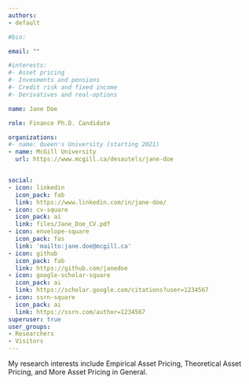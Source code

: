 ```yaml
---
authors:
- default

#bio:

email: ""

#interests:
#- Asset pricing
#- Invesments and pensions
#- Credit risk and fixed income
#- Derivatives and real-options

name: Jane Doe

role: Finance Ph.D. Candidate

organizations:
#- name: Queen's University (starting 2021)
- name: McGill University
  url: https://www.mcgill.ca/desautels/jane-doe


social:
- icon: linkedin
  icon_pack: fab
  link: https://www.linkedin.com/in/jane-doe/
- icon: cv-square
  icon_pack: ai
  link: files/Jane_Doe_CV.pdf
- icon: envelope-square
  icon_pack: fas
  link: 'mailto:jane.doe@mcgill.ca'
- icon: github
  icon_pack: fab
  link: https://github.com/janedoe
- icon: google-scholar-square
  icon_pack: ai
  link: https://scholar.google.com/citations?user=1234567
- icon: ssrn-square
  icon_pack: ai
  link: https://ssrn.com/author=1234567
superuser: true
user_groups:
- Researchers
- Visitors
---
```

My research interests include Empirical Asset Pricing, Theoretical Asset Pricing, and More Asset Pricing in General.

